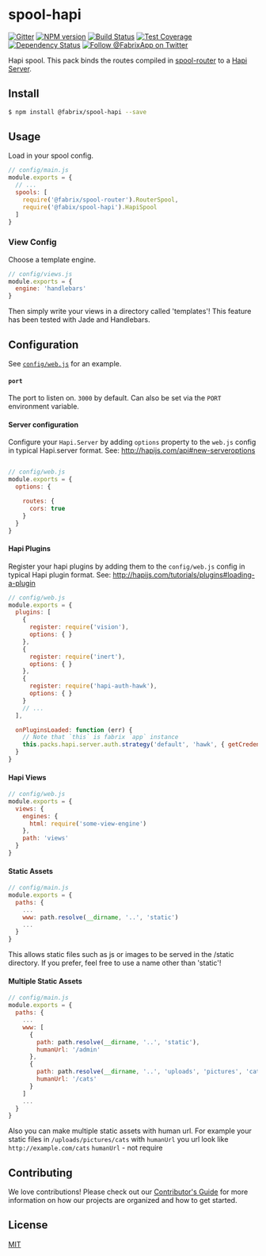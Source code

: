 # spool-hapi

[![Gitter][gitter-image]][gitter-url]
[![NPM version][npm-image]][npm-url]
[![Build Status][ci-image]][ci-url]
[![Test Coverage][coverage-image]][coverage-url]
[![Dependency Status][daviddm-image]][daviddm-url]
[![Follow @FabrixApp on Twitter][twitter-image]][twitter-url]

Hapi spool. This pack binds the routes compiled in [spool-router](https://github.com/fabrix-app/spool-router)
to a [Hapi Server](http://hapijs.com/api#server).

## Install
```sh
$ npm install @fabrix/spool-hapi --save
```

## Usage
Load in your spool config.

```js
// config/main.js
module.exports = {
  // ...
  spools: [
    require('@fabrix/spool-router').RouterSpool,
    require('@fabix/spool-hapi').HapiSpool
  ]
}
```

### View Config
Choose a template engine.

```js
// config/views.js
module.exports = {
  engine: 'handlebars'
}
```

Then simply write your views in a directory called 'templates'! This feature has been tested with Jade and Handlebars.

## Configuration
See [`config/web.js`](https://github.com/fabrix-app/fabrix-example-app/blob/master/config/web.js) for an example.

#### `port`
The port to listen on. `3000` by default. Can also be set via the `PORT` environment variable.

#### Server configuration
Configure your `Hapi.Server` by adding `options` property to the `web.js` config in typical
Hapi.server format. See: http://hapijs.com/api#new-serveroptions

```js

// config/web.js
module.exports = {
  options: {

    routes: {
      cors: true
    }
  }
}
```

#### Hapi Plugins
Register your hapi plugins by adding them to the `config/web.js` config in typical Hapi
plugin format. See: http://hapijs.com/tutorials/plugins#loading-a-plugin

```js
// config/web.js
module.exports = {
  plugins: [
    {
      register: require('vision'),
      options: { }
    },
    {
      register: require('inert'),
      options: { }
    },
    {
      register: require('hapi-auth-hawk'),
      options: { }
    }
    // ...
  ],

  onPluginsLoaded: function (err) {
    // Note that `this` is fabrix `app` instance
    this.packs.hapi.server.auth.strategy('default', 'hawk', { getCredentialsFunc: getCredentials });
  }
}
```

#### Hapi Views
```js
// config/web.js
module.exports = {
  views: {
    engines: {
      html: require('some-view-engine')
    },
    path: 'views'
  }
}
```

#### Static Assets
```js
// config/main.js
module.exports = {
  paths: {
    ...
    www: path.resolve(__dirname, '..', 'static')
    ...
  }
}
```
This allows static files such as js or images to be served in the /static directory.
If you prefer, feel free to use a name other than 'static'!

#### Multiple Static Assets
```js
// config/main.js
module.exports = {
  paths: {
    ...
    www: [
      {
        path: path.resolve(__dirname, '..', 'static'),
        humanUrl: '/admin'
      },
      {
        path: path.resolve(__dirname, '..', 'uploads', 'pictures', 'cats'),
        humanUrl: '/cats'
      }
    ]
    ...
  }
}
```
Also you can make multiple static assets with human url.
For example your static files in `/uploads/pictures/cats` with `humanUrl` you url look like `http://example.com/cats`
`humanUrl` - not require

## Contributing
We love contributions! Please check out our [Contributor's Guide](https://github.com/fabrix-app/fabrix/blob/master/.github/CONTRIBUTING.md) for more
information on how our projects are organized and how to get started.

## License
[MIT](https://github.com/fabrix-app/spool-hapi/blob/master/LICENSE)


[npm-image]: https://img.shields.io/npm/v/@fabrix/spool-hapi.svg?style=flat-square
[npm-url]: https://npmjs.org/package/@fabrix/spool-hapi
[ci-image]: https://img.shields.io/circleci/project/github/fabrix-app/spool-hapi/master.svg
[ci-url]: https://circleci.com/gh/fabrix-app/spool-hapi/tree/master
[daviddm-image]: http://img.shields.io/david/fabrix-app/spool-hapi.svg?style=flat-square
[daviddm-url]: https://david-dm.org/fabrix-app/spool-hapi
[gitter-image]: http://img.shields.io/badge/+%20GITTER-JOIN%20CHAT%20%E2%86%92-1DCE73.svg?style=flat-square
[gitter-url]: https://gitter.im/fabrix-app/fabrix
[twitter-image]: https://img.shields.io/twitter/follow/FabrixApp.svg?style=social
[twitter-url]: https://twitter.com/FabrixApp
[coverage-image]: https://img.shields.io/codeclimate/coverage/github/fabrix-app/spool-hapi.svg?style=flat-square
[coverage-url]: https://codeclimate.com/github/fabrix-app/spool-hapi/coverage
